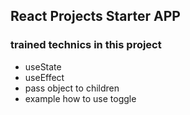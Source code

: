 ## React Projects Starter APP

### trained technics in this project

- useState
- useEffect
- pass object to children
- example how to use toggle
